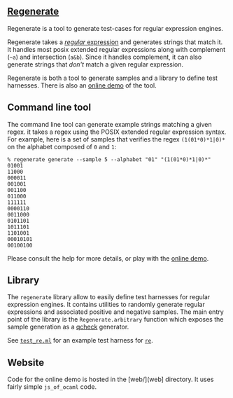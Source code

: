 [Regenerate][web]
----------

Regenerate is a tool to generate test-cases for regular expression engines.

Regenerate takes a [*regular* expression][re] and generates strings that match it.
It handles most posix extended regular expressions along with
complement (`~a`) and intersection (`a&b`).
Since it handles complement, it can also generate strings that
*don't* match a given regular expression.

Regenerate is both a tool to generate samples and a library to define test harnesses. There is also an [online demo][web] of the tool.

## Command line tool

The command line tool can generate example strings matching a given regex. it takes
a regex using the POSIX extended regular expression syntax. For example, here
is a set of samples that verifies the regex `(1(01*0)*1|0)*` on the alphabet composed of `0` and `1`:

```
% regenerate generate --sample 5 --alphabet "01" "(1(01*0)*1|0)*"
01001
11000
000011
001001
001100
011000
111111
0000110
0011000
0101101
1011101
1101001
00010101
00100100
```

Please consult the help for more details, or play with the [online demo][web].

## Library

The `regenerate` library allow to easily define test harnesses for regular expression engines. It contains utilities to randomly generate regular expressions and
associated positive and negative samples. The main entry point of the library
is the `Regenerate.arbitrary` function which exposes the sample generation as a 
[qcheck](https://github.com/c-cube/qcheck/) generator.

See [`test_re.ml`](test/re/test_re.ml) for an example test harness for
[`re`](https://github.com/ocaml/ocaml-re).

## Website

Code for the online demo is hosted in the [web/](web] directory. It uses fairly
simple `js_of_ocaml` code.

[re]: https://en.wikipedia.org/wiki/Regular_expression
[web]: https://drup.github.io/regenerate/
